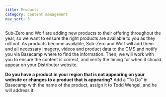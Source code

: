 ```yaml
---
title: Products
category: content management
nav_sort: 3
---
```

Sub-Zero and Wolf are adding new products to their offering throughout the year, so we want to ensure the right products are available to you as they roll out.  As products become available, Sub-Zero and Wolf will add them and all necessary imagery, videos and product data to the CMS and notify you via Basecamp where to find the information. Then, we will work with you to ensure the content is correct, and verify the timing for when it should appear on your Distributor website. 

**Do you have a product in your region that is not appearing on your website or changes to a product that is appearing?** Add a “To Do” in Basecamp with the name of the product, assign it to Todd Wengel, and he will address it.  
